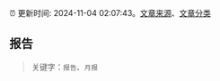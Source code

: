 :alarm_clock: 更新时间: 2024-11-04 02:07:43。[文章来源](/README.md)、[文章分类](/TAGS.md)

## 报告


> 关键字：`报告`、`月报`



